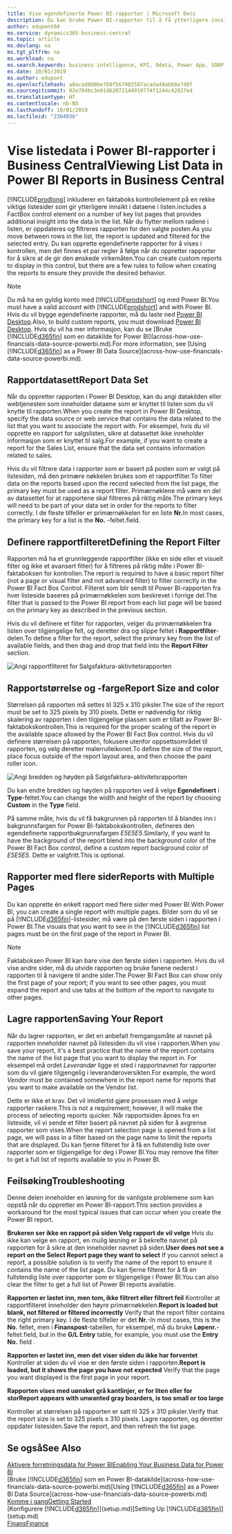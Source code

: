 ```yaml
---
title: Vise egendefinerte Power BI-rapporter | Microsoft Docs
description: Du kan bruke Power BI-rapporter til å få ytterligere innsikt i data i lister.
author: edupont04
ms.service: dynamics365-business-central
ms.topic: article
ms.devlang: na
ms.tgt_pltfrm: na
ms.workload: na
ms.search.keywords: business intelligence, KPI, Odata, Power App, SOAP, analysis
ms.date: 10/01/2019
ms.author: edupont
ms.openlocfilehash: a8acad8d0be760f567902587acada49ab68e740f
ms.sourcegitcommit: 02e704bc3e01d62072144919774f1244c42827e4
ms.translationtype: HT
ms.contentlocale: nb-NO
ms.lasthandoff: 10/01/2019
ms.locfileid: "2304936"
---
```

# <a name="viewing-list-data-in-power-bi-reports-in-business-central"></a><span data-ttu-id="a5094-103">Vise listedata i Power BI-rapporter i Business Central</span><span class="sxs-lookup"><span data-stu-id="a5094-103">Viewing List Data in Power BI Reports in Business Central</span></span>

[!INCLUDE[prodlong](includes/prodlong.md)] <span data-ttu-id="a5094-104">inkluderer en faktaboks kontrollelement på en rekke viktige listesider som gir ytterligere innsikt i dataene i listen.</span><span class="sxs-lookup"><span data-stu-id="a5094-104">includes a FactBox control element on a number of key list pages that provides additional insight into the data in the list.</span></span> <span data-ttu-id="a5094-105">Når du flytter mellom radene i listen, er oppdateres og filtreres rapporten for den valgte posten.</span><span class="sxs-lookup"><span data-stu-id="a5094-105">As you move between rows in the list, the report is updated and filtered for the selected entry.</span></span> <span data-ttu-id="a5094-106">Du kan opprette egendefinerte rapporter for å vises i kontrollen, men det finnes et par regler å følge når du oppretter rapporter for å sikre at de gir den ønskede virkemåten.</span><span class="sxs-lookup"><span data-stu-id="a5094-106">You can create custom reports to display in this control, but there are a few rules to follow when creating the reports to ensure they provide the desired behavior.</span></span>  

> [!NOTE]  
> <span data-ttu-id="a5094-107">Du må ha en gyldig konto med [!INCLUDE[prodshort](includes/prodshort.md)] og med Power BI.</span><span class="sxs-lookup"><span data-stu-id="a5094-107">You must have a valid account with [!INCLUDE[prodshort](includes/prodshort.md)] and with Power BI.</span></span> <span data-ttu-id="a5094-108">Hvis du vil bygge egendefinerte rapporter, må du laste ned [Power BI Desktop](https://powerbi.microsoft.com/en-us/desktop/).</span><span class="sxs-lookup"><span data-stu-id="a5094-108">Also, to build custom reports, you must download [Power BI Desktop](https://powerbi.microsoft.com/en-us/desktop/).</span></span> <span data-ttu-id="a5094-109">Hvis du vil ha mer informasjon, kan du se [Bruke [!INCLUDE[d365fin](includes/d365fin_md.md)] som en datakilde for Power BI](across-how-use-financials-data-source-powerbi.md).</span><span class="sxs-lookup"><span data-stu-id="a5094-109">For more information, see [Using [!INCLUDE[d365fin](includes/d365fin_md.md)] as a Power BI Data Source](across-how-use-financials-data-source-powerbi.md).</span></span>  

## <a name="report-data-set"></a><span data-ttu-id="a5094-110">Rapportdatasett</span><span class="sxs-lookup"><span data-stu-id="a5094-110">Report Data Set</span></span>
<span data-ttu-id="a5094-111">Når du oppretter rapporten i Power BI Desktop, kan du angi datakilden eller webtjenesten som inneholder dataene som er knyttet til listen som du vil knytte til rapporten.</span><span class="sxs-lookup"><span data-stu-id="a5094-111">When you create the report in Power BI Desktop, specify the data source or web service that contains the data related to the list that you want to associate the report with.</span></span> <span data-ttu-id="a5094-112">For eksempel, hvis du vil opprette en rapport for salgslisten, sikre at datasettet ikke inneholder informasjon som er knyttet til salg.</span><span class="sxs-lookup"><span data-stu-id="a5094-112">For example, if you want to create a report for the Sales List, ensure that the data set contains information related to sales.</span></span>  

<span data-ttu-id="a5094-113">Hvis du vil filtrere data i rapporter som er basert på posten som er valgt på listesiden, må den primære nøkkelen brukes som et rapportfilter.</span><span class="sxs-lookup"><span data-stu-id="a5094-113">To filter data on the reports based upon the record selected from the list page, the primary key must be used as a report filter.</span></span> <span data-ttu-id="a5094-114">Primærnøklene må være en del av datasettet for at rapportene skal filtreres på riktig måte.</span><span class="sxs-lookup"><span data-stu-id="a5094-114">The primary keys will need to be part of your data set in order for the reports to filter correctly.</span></span> <span data-ttu-id="a5094-115">I de fleste tilfeller er primærnøkkelen for en liste **Nr.**</span><span class="sxs-lookup"><span data-stu-id="a5094-115">In most cases, the primary key for a list is the **No.**</span></span> <span data-ttu-id="a5094-116">-feltet.</span><span class="sxs-lookup"><span data-stu-id="a5094-116">field.</span></span>  

## <a name="defining-the-report-filter"></a><span data-ttu-id="a5094-117">Definere rapportfilteret</span><span class="sxs-lookup"><span data-stu-id="a5094-117">Defining the Report Filter</span></span>
<span data-ttu-id="a5094-118">Rapporten må ha et grunnleggende rapportfilter (ikke en side eller et visuelt filter og ikke et avansert filter) for å filtreres på riktig måte i Power BI-faktaboksen for kontrollen.</span><span class="sxs-lookup"><span data-stu-id="a5094-118">The report is required to have a basic report filter (not a page or visual filter and not advanced filter) to filter correctly in the Power BI Fact Box Control.</span></span> <span data-ttu-id="a5094-119">Filteret som blir sendt til Power BI-rapporten fra hver listeside baseres på primærnøkkelen som beskrevet i forrige del.</span><span class="sxs-lookup"><span data-stu-id="a5094-119">The filter that is passed to the Power BI report from each list page will be based on the primary key as described in the previous section.</span></span>  

<span data-ttu-id="a5094-120">Hvis du vil definere et filter for rapporten, velger du primærnøkkelen fra listen over tilgjengelige felt, og deretter dra og slippe feltet i **Rapportfilter**-delen.</span><span class="sxs-lookup"><span data-stu-id="a5094-120">To define a filter for the report, select the primary key from the list of available fields, and then drag and drop that field into the **Report Filter** section.</span></span>  

![Angi rapportfilteret for Salgsfaktura-aktivitetsrapporten](./media/across-how-use-powerbi-reports-factbox/financials-powerbi-report-filter.png)

## <a name="report-size-and-color"></a><span data-ttu-id="a5094-122">Rapportstørrelse og -farge</span><span class="sxs-lookup"><span data-stu-id="a5094-122">Report Size and color</span></span>
<span data-ttu-id="a5094-123">Størrelsen på rapporten må settes til 325 x 310 piksler.</span><span class="sxs-lookup"><span data-stu-id="a5094-123">The size of the report must be set to 325 pixels by 310 pixels.</span></span> <span data-ttu-id="a5094-124">Dette er nødvendig for riktig skalering av rapporten i den tilgjengelige plassen som er tillatt av Power BI-faktabokskontrollen.</span><span class="sxs-lookup"><span data-stu-id="a5094-124">This is required for the proper scaling of the report in the available space allowed by the Power BI Fact Box control.</span></span> <span data-ttu-id="a5094-125">Hvis du vil definere størrelsen på rapporten, fokusere utenfor oppsettsområdet til rapporten, og velg deretter malerrulleikonet.</span><span class="sxs-lookup"><span data-stu-id="a5094-125">To define the size of the report, place focus outside of the report layout area, and then choose the paint roller icon.</span></span>

![Angi bredden og høyden på Salgsfaktura-aktivitetsrapporten](./media/across-how-use-powerbi-reports-factbox/financials-powerbi-report-sizing.png)

<span data-ttu-id="a5094-127">Du kan endre bredden og høyden på rapporten ved å velge **Egendefinert** i **Type**-feltet.</span><span class="sxs-lookup"><span data-stu-id="a5094-127">You can change the width and height of the report by choosing **Custom** in the **Type** field.</span></span>

<span data-ttu-id="a5094-128">På samme måte, hvis du vil få bakgrunnen på rapporten til å blandes inn i bakgrunnsfargen for Power BI-faktabokskontrollen, defineres den egendefinerte rapportbakgrunnsfargen *E5E5E5*.</span><span class="sxs-lookup"><span data-stu-id="a5094-128">Similarly, if you want to have the background of the report blend into the background color of the Power BI Fact Box control, define a custom report background color of *E5E5E5*.</span></span> <span data-ttu-id="a5094-129">Dette er valgfritt.</span><span class="sxs-lookup"><span data-stu-id="a5094-129">This is optional.</span></span>  

## <a name="reports-with-multiple-pages"></a><span data-ttu-id="a5094-130">Rapporter med flere sider</span><span class="sxs-lookup"><span data-stu-id="a5094-130">Reports with Multiple Pages</span></span>
<span data-ttu-id="a5094-131">Du kan opprette én enkelt rapport med flere sider med Power BI.</span><span class="sxs-lookup"><span data-stu-id="a5094-131">With Power BI, you can create a single report with multiple pages.</span></span> <span data-ttu-id="a5094-132">Bilder som du vil se på [!INCLUDE[d365fin](includes/d365fin_md.md)]-listesider, må være på den første siden i rapporten i Power BI.</span><span class="sxs-lookup"><span data-stu-id="a5094-132">The visuals that you want to see in the [!INCLUDE[d365fin](includes/d365fin_md.md)] list pages must be on the first page of the report in Power BI.</span></span>  

> [!NOTE]  
> <span data-ttu-id="a5094-133">Faktaboksen Power BI kan bare vise den første siden i rapporten. Hvis du vil vise andre sider, må du utvide rapporten og bruke fanene nederst i rapporten til å navigere til andre sider.</span><span class="sxs-lookup"><span data-stu-id="a5094-133">The Power BI Fact Box can show only the first page of your report; if you want to see other pages, you must expand the report and use tabs at the bottom of the report to navigate to other pages.</span></span>  

## <a name="saving-your-report"></a><span data-ttu-id="a5094-134">Lagre rapporten</span><span class="sxs-lookup"><span data-stu-id="a5094-134">Saving Your Report</span></span>

<span data-ttu-id="a5094-135">Når du lagrer rapporten, er det en anbefalt fremgangsmåte at navnet på rapporten inneholder navnet på listesiden du vil vise i rapporten.</span><span class="sxs-lookup"><span data-stu-id="a5094-135">When you save your report, it's a best practice that the name of the report contains the name of the list page that you want to display the report in.</span></span> <span data-ttu-id="a5094-136">For eksempel må ordet *Leverandør* ligge et sted i rapportnavnet for rapporter som du vil gjøre tilgjengelig i leverandøroversikten.</span><span class="sxs-lookup"><span data-stu-id="a5094-136">For example, the word *Vendor* must be contained somewhere in the report name for reports that you want to make available on the Vendor list.</span></span>  

<span data-ttu-id="a5094-137">Dette er ikke et krav. Det vil imidlertid gjøre prosessen med å velge rapporter raskere.</span><span class="sxs-lookup"><span data-stu-id="a5094-137">This is not a requirement; however, it will make the process of selecting reports quicker.</span></span> <span data-ttu-id="a5094-138">Når rapportsiden åpnes fra en listeside, vil vi sende et filter basert på navnet på siden for å avgrense rapporter som vises.</span><span class="sxs-lookup"><span data-stu-id="a5094-138">When the report selection page is opened from a list page, we will pass in a filter based on the page name to limit the reports that are displayed.</span></span>  <span data-ttu-id="a5094-139">Du kan fjerne filteret for å få en fullstendig liste over rapporter som er tilgjengelige for deg i Power BI.</span><span class="sxs-lookup"><span data-stu-id="a5094-139">You may remove the filter to get a full list of reports available to you in Power BI.</span></span>  

## <a name="troubleshooting"></a><span data-ttu-id="a5094-140">Feilsøking</span><span class="sxs-lookup"><span data-stu-id="a5094-140">Troubleshooting</span></span>
<span data-ttu-id="a5094-141">Denne delen inneholder en løsning for de vanligste problemene som kan oppstå når du oppretter en Power BI-rapport.</span><span class="sxs-lookup"><span data-stu-id="a5094-141">This section provides a workaround for the most typical issues that can occur when you create the Power BI report.</span></span>  

<span data-ttu-id="a5094-142">**Brukeren ser ikke en rapport på siden Velg rapport de vil velge** Hvis du ikke kan velge en rapport, en mulig løsning er å bekrefte navnet på rapporten for å sikre at den inneholder navnet på siden.</span><span class="sxs-lookup"><span data-stu-id="a5094-142">**User does not see a report on the Select Report page they want to select** If you cannot select a report, a possible solution is to verify the name of the report to ensure it contains the name of the list page.</span></span> <span data-ttu-id="a5094-143">Du kan fjerne filteret for å få en fullstendig liste over rapporter som er tilgjengelige i Power BI.</span><span class="sxs-lookup"><span data-stu-id="a5094-143">You can also clear the filter to get a full list of Power BI reports available.</span></span>  

<span data-ttu-id="a5094-144">**Rapporten er lastet inn, men tom, ikke filtrert eller filtrert feil** Kontroller at rapportfilteret inneholder den høyre primærnøkkelen.</span><span class="sxs-lookup"><span data-stu-id="a5094-144">**Report is loaded but blank, not filtered or filtered incorrectly** Verify that the report filter contains the right primary key.</span></span> <span data-ttu-id="a5094-145">I de fleste tilfeller er det **Nr.**-</span><span class="sxs-lookup"><span data-stu-id="a5094-145">In most cases, this is the **No.**</span></span> <span data-ttu-id="a5094-146">feltet, men i **Finanspost**-tabellen, for eksempel, må du bruke **Løpenr.**-feltet.</span><span class="sxs-lookup"><span data-stu-id="a5094-146">field, but in the **G/L Entry** table, for example, you must use the **Entry No.** field  .</span></span>

<span data-ttu-id="a5094-147">**Rapporten er lastet inn, men det viser siden du ikke har forventet** Kontroller at siden du vil vise er den første siden i rapporten.</span><span class="sxs-lookup"><span data-stu-id="a5094-147">**Report is loaded, but it shows the page you have not expected** Verify that the page you want displayed is the first page in your report.</span></span>  

<span data-ttu-id="a5094-148">**Rapporten vises med uønsket grå kantlinjer, er for liten eller for stor**</span><span class="sxs-lookup"><span data-stu-id="a5094-148">**Report appears with unwanted gray boarders, is too small or too large**</span></span>

<span data-ttu-id="a5094-149">Kontroller at størrelsen på rapporten er satt til 325 x 310 piksler.</span><span class="sxs-lookup"><span data-stu-id="a5094-149">Verify that the report size is set to 325 pixels x 310 pixels.</span></span> <span data-ttu-id="a5094-150">Lagre rapporten, og deretter oppdater listesiden.</span><span class="sxs-lookup"><span data-stu-id="a5094-150">Save the report, and then refresh the list page.</span></span>  

## <a name="see-also"></a><span data-ttu-id="a5094-151">Se også</span><span class="sxs-lookup"><span data-stu-id="a5094-151">See Also</span></span>

[<span data-ttu-id="a5094-152">Aktivere forretningsdata for Power BI</span><span class="sxs-lookup"><span data-stu-id="a5094-152">Enabling Your Business Data for Power BI</span></span>](admin-powerbi.md)  
<span data-ttu-id="a5094-153">[Bruke [!INCLUDE[d365fin](includes/d365fin_md.md)] som en Power BI-datakilde](across-how-use-financials-data-source-powerbi.md)</span><span class="sxs-lookup"><span data-stu-id="a5094-153">[Using [!INCLUDE[d365fin](includes/d365fin_md.md)] as a Power BI Data Source](across-how-use-financials-data-source-powerbi.md)</span></span>  
[<span data-ttu-id="a5094-154">Komme i gang</span><span class="sxs-lookup"><span data-stu-id="a5094-154">Getting Started</span></span>](product-get-started.md)  
<span data-ttu-id="a5094-155">[Konfigurere [!INCLUDE[d365fin](includes/d365fin_md.md)]](setup.md)</span><span class="sxs-lookup"><span data-stu-id="a5094-155">[Setting Up [!INCLUDE[d365fin](includes/d365fin_md.md)]](setup.md)</span></span>  
[<span data-ttu-id="a5094-156">Finans</span><span class="sxs-lookup"><span data-stu-id="a5094-156">Finance</span></span>](finance.md)  
